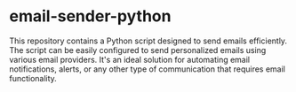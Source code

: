# email-sender-python
This repository contains a Python script designed to send emails efficiently. The script can be easily configured to send personalized emails using various email providers. It's an ideal solution for automating email notifications, alerts, or any other type of communication that requires email functionality.
